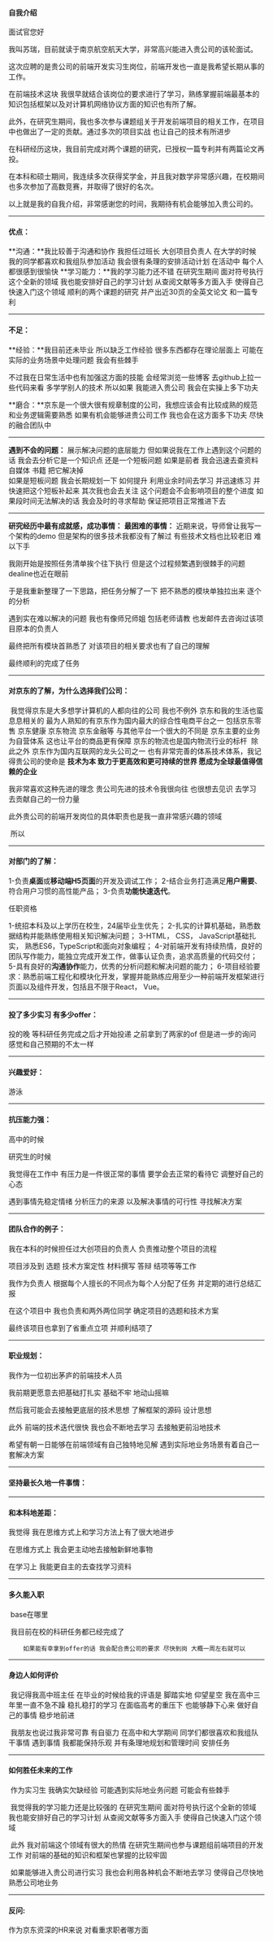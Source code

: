 #### 自我介绍

面试官您好

我叫苏瑞，目前就读于南京航空航天大学，非常高兴能进入贵公司的该轮面试。

这次应聘的是贵公司的前端开发实习生岗位，前端开发也一直是我希望长期从事的工作。

在前端技术这块 我很早就结合该岗位的要求进行了学习，熟练掌握前端最基本的知识包括框架以及对计算机网络协议方面的知识也有所了解。

此外，在研究生期间，我也多次参与课题组关于开发前端项目的相关工作，在项目中也做出了一定的贡献。通过多次的项目实战 也让自己的技术有所进步

在科研经历这块，我目前完成对两个课题的研究，已授权一篇专利并有两篇论文再投。

在本科和硕士期间，我连续多次获得奖学金，并且我对数学非常感兴趣，在校期间也多次参加了高数竞赛，并取得了很好的名次。

以上就是我的自我介绍，非常感谢您的时间，我期待有机会能够加入贵公司的。

----

#### 优点：

**沟通：**我比较善于沟通和协作 我担任过班长 大创项目负责人 在大学的时候 我的同学都喜欢和我组队参加活动 我会很有条理的安排活动计划 在活动中 每个人都很感到很愉快
**学习能力：**我的学习能力还不错 在研究生期间 面对符号执行这个全新的领域 我也能安排好自己的学习计划 从查阅文献等多方面入手 使得自己快速入门这个领域 顺利的两个课题的研究 并产出近30页的全英文论文 和一篇专利

----

#### 不足：

**经验：**我目前还未毕业 所以缺乏工作经验 很多东西都存在理论层面上 可能在实际的业务场景中处理问题 我会有些棘手

不过我在日常生活中也有加强这方面的技能 会经常浏览一些博客 去github上拉一些代码来看 多学学别人的技术
所以如果 我能进入贵公司 我会在实操上多下功夫

**磨合：**京东是一个很大很有规章制度的公司，我想应该会有比较成熟的规范和业务逻辑需要熟悉 如果有机会能够进贵公司工作 我也会在这方面多下功夫 尽快的融合团队中

----

**遇到不会的问题：** 展示解决问题的底层能力
但如果说我在工作上遇到这个问题的话 我会去分析它是一个知识点  还是一个短板问题
如果是前者 我会迅速去查资料 自媒体 书籍 把它解决掉  
如果是短板问题 我会长期规划一下 如何提升 利用业余时间去学习 并迅速练习 并快速把这个短板补起来 
其次我也会去关注 这个问题会不会影响项目的整个进度 如果段时间无法解决的话 我会及时的寻求帮助 保证把项目正常推进下去 

-----

**研究经历中最有成就感，成功事情：**
**最困难的事情：**
     近期来说，导师曾让我写一个架构的demo 但是架构的很多技术我都没有了解过 有些技术文档也比较老旧 难以下手

我刚开始是按照任务清单挨个往下执行 但是这个过程频繁遇到很棘手的问题 dealine也近在眼前 

于是我重新整理了一下思路，把任务分解了一下  把不熟悉的模块单独拉出来 逐个的分析 

遇到实在难以解决的问题 我也有像师兄师姐 包括老师请教 也发邮件去咨询过该项目原本的负责人

最终把所有模块首熟悉了  对该项目的相关要求也有了自己的理解

最终顺利的完成了任务

----

#### 对京东的了解，为什么选择我们公司：

​		我觉得京东是大多想学计算机的人都向往的公司 我也不例外 
​      京东和我的生活也蛮息息相关的 最为人熟知的有京东作为国内最大的综合性电商平台之一 包括京东零售 京东健康 京东物流 京东金融等 与其他平台一个很大的不同是 京东主要的业务为自营体系 这也让平台的商品更有保障 京东的物流也是国内物流行业的标杆
​     除此之外  京东作为国内互联网的龙头公司之一 也有非常完善的体系技术体系，我记得贵公司的使命是 **技术为本 致力于更高效和更可持续的世界 愿成为全球最值得信赖的企业**

   我非常喜欢这种先进的理念 贵公司先进的技术令我很向往 也很想去见识 去学习 去贡献自己的一份力量

   此外贵公司的前端开发岗位的具体职责也是我一直非常感兴趣的领域

​	所以

---

#### 对部门的了解：

1-负责**桌面**或**移动端H5页面**的开发及调试工作；
2-结合业务打造满足**用户需要**、符合用户习惯的高性能产品；
3-负责**功能快速迭代**。

任职资格

1-统招本科及以上学历在校生，24届毕业生优先；
2-扎实的计算机基础，熟悉数据结构并能熟练使用相关知识解决问题；
3-HTML， CSS， JavaScript基础扎实， 熟悉ES6，TypeScript和面向对象编程；
4-对前端开发有持续热情，良好的团队写作能力，能独立完成开发工作，做事认证负责，追求高质量的代码交付；
5-具有良好的**沟通协作**能力，优秀的分析问题和解决问题的能力；
6-项目经验要求：熟悉前端工程化和模块化开发，掌握并能熟练应用至少一种前端开发框架进行页面以及组件开发，包括且不限于React， Vue。

----

#### 投了多少实习 有多少offer：

投的晚 等科研任务完成之后才开始投递 之前拿到了两家的of  但是进一步的询问 感觉和自己预期的不太一样

---

#### 兴趣爱好：

游泳

---

#### 抗压能力强：

高中的时候

研究生的时候

我觉得在工作中 有压力是一件很正常的事情 要学会去正常的看待它 调整好自己的心态

遇到事情先稳定情绪 分析压力的来源 以及解决事情的可行性 寻找解决方案

----

#### 团队合作的例子：

我在本科的时候担任过大创项目的负责人 负责推动整个项目的流程

项目涉及到 选题 技术方案定性 材料撰写 答辩 结项等等工作

我作为负责人 根据每个人擅长的不同点为每个人分配了任务 并定期的进行总结汇报

在这个项目中 我也负责和两外两位同学 确定项目的选题和技术方案 

最终该项目也拿到了省重点立项  并顺利结项了

---

#### 职业规划：

我作为一位初出茅庐的前端技术人员 

我前期更愿意去把基础打扎实 基础不牢 地动山摇嘛

然后我可能会去接触更底层的技术思想 了解框架的源码 设计思想

此外 前端的技术迭代很快 我也会不断地去学习 去接触更前沿地技术

希望有朝一日能够在前端领域有自己独特地见解 遇到实际地业务场景有着自己一套解决方案

----

#### 坚持最长久地一件事情：

-----

#### 和本科地差距：

我觉得 我在思维方式上和学习方法上有了很大地进步

在思维方式上 我会更主动地去接触新鲜地事物

在学习上 我能更自主的去查找学习资料 

-----

#### 多久能入职 

​        base在哪里 

​		我目前在校的科研任务都已经完成了

 		如果能有幸拿到offer的话 我会配合贵公司的要求 尽快到岗 大概一周左右就可以

----

#### 身边人如何评价

​        我记得我高中班主任 在毕业的时候给我的评语是 脚踏实地 仰望星空 我在高中三年里一直不急不躁 稳扎稳打的学习 在面临高考的重压下 也能够静下心来 做好自己的事情 稳步地前进

​		我朋友也说过我非常可靠 有自驱力 在高中和大学期间 同学们都很喜欢和我组队干事情 遇到事情 我都能保持乐观 并有条理地规划和管理时间 安排任务

-----

#### 如何胜任未来的工作

​      作为实习生 我确实欠缺经验 可能遇到实际地业务问题 可能会有些棘手

​		我觉得我的学习能力还是比较强的 在研究生期间 面对符号执行这个全新的领域 我也能安排好自己的学习计划 从查阅文献等多方面入手 使得自己快速入门这个领域

​     此外 我对前端这个领域有很大的热情 在研究生期间也参与课题组前端项目的开发工作 对前端的基础的知识和框架也掌握的比较牢固 

​    如果能够进入贵公司进行实习 我也会利用各种机会不断地去学习 使得自己尽快地熟悉公司地业务      

-----

#### 反问:

 作为京东资深的HR来说 对看重求职者哪方面

#### 













